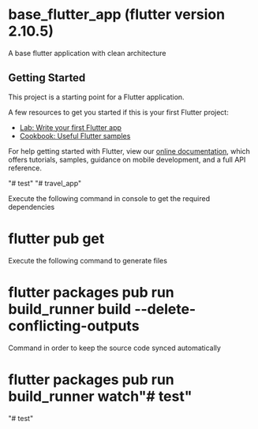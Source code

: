 # base_flutter_app (flutter version 2.10.5)

A base flutter application with clean architecture

## Getting Started

This project is a starting point for a Flutter application.

A few resources to get you started if this is your first Flutter project:

- [Lab: Write your first Flutter app](https://flutter.dev/docs/get-started/codelab)
- [Cookbook: Useful Flutter samples](https://flutter.dev/docs/cookbook)

For help getting started with Flutter, view our
[online documentation](https://flutter.dev/docs), which offers tutorials,
samples, guidance on mobile development, and a full API reference.

"# test" 
"# travel_app" 

Execute the following command in console to get the required dependencies

# flutter pub get 

Execute the following command to generate files

# flutter packages pub run build_runner build --delete-conflicting-outputs

Command in order to keep the source code synced automatically

# flutter packages pub run build_runner watch"# test" 
"# test" 